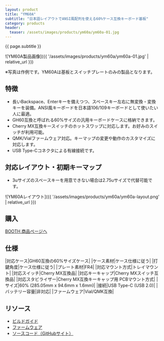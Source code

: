 ```yaml
---
layout: product
title: "YM60A"
subtitle: "日本語レイアウトでANSI風配列を使える60%ケース互換キーボード基板"
category: products
header:
  teaser: /assets/images/products/ym60a/ym60a-01.jpg
---
```

{{ page.subtitle }}

![YM60A製品画像]({{ '/assets/images/products/ym60a/ym60a-01.jpg' | relative_url }})

※写真は作例です。YM60Aは基板とスイッチプレートのみの製品となります。

## 特徴

- 長いBackspace、Enterキーを備えつつ、スペースキー左右に無変換・変換キーを装備。ANSI風キーボードを日本語106/109キーボードとして使いたい人に最適。
- GH60互換と呼ばれる60%サイズの汎用キーボードケースに格納できます。
- Cherry MX互換キースイッチのホットスワップに対応します。お好みのスイッチが利用可能。
- QMK/Vialファームウェア対応。キーマップの変更や動作のカスタマイズに対応します。
- USB Type-Cコネクタによる有線接続です。

## 対応レイアウト・初期キーマップ

- 3uサイズのスペースキーを用意できない場合は2.75uサイズで代替可能です。

![YM60Aレイアウト]({{ '/assets/images/products/ym60a/ym60a-layout.png' | relative_url }})

## 購入

<a href="https://ymkn.booth.pm/items/5600960" class="btn btn--primary">BOOTH 商品ページへ</a>

## 仕様

|対応ケース|GH60互換の60%サイズケース|
|ケース素材|ケース仕様に従う|
|打鍵角度|ケース仕様に従う|
|プレート素材|FR4|
|対応マウント方式|トレイマウント|
|対応スイッチ|Cherry MX互換品|
|対応キーキャップ|Cherry MXスイッチ互換品|
|対応スタビライザー|Cherry MX互換キーキャップ用 PCBマウント方式|
|サイズ|60% (285.05mm x 94.6mm x 1.6mm)|
|接続|USB Type-C (USB 2.0)|
|バッテリー容量|非対応|
|ファームウェア|Vial/QMK互換|

## リソース

- [ビルドガイド](https://github.com/ymkn/YM60A/blob/main/doc/buildguide.md)
- [ファームウェア](https://github.com/ymkn/YM60A/releases/download/v1.0/ymkn_ym60a_vial.uf2)
- [ソースコード（GitHubサイト）](https://github.com/ymkn/YM60A/)
